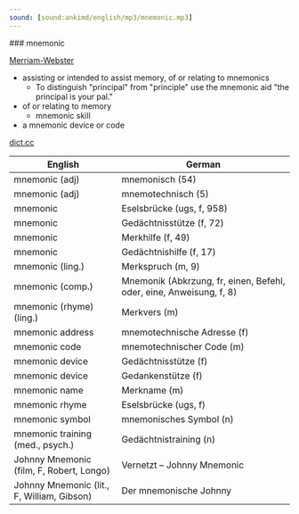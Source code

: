 ```yaml
---
sound: [sound:ankimd/english/mp3/mnemonic.mp3]
---
```


\### mnemonic

[Merriam-Webster](https://www.merriam-webster.com/dictionary/mnemonic)

- assisting or intended to assist memory, of or relating to mnemonics
    - To distinguish "principal" from "principle" use the mnemonic aid "the principal is your pal."
- of or relating to memory
    - mnemonic skill
- a mnemonic device or code

[dict.cc](https://www.dict.cc/mnemonic)

| English        | German       |
| -------------- | ------------ |
| mnemonic (adj) | mnemonisch (54) |
| mnemonic (adj) | mnemotechnisch (5) |
| mnemonic | Eselsbrücke (ugs, f, 958) |
| mnemonic | Gedächtnisstütze (f, 72) |
| mnemonic | Merkhilfe (f, 49) |
| mnemonic | Gedächtnishilfe (f, 17) |
| mnemonic (ling.) | Merkspruch (m, 9) |
| mnemonic (comp.) | Mnemonik (Abkrzung, fr, einen, Befehl, oder, eine, Anweisung, f, 8) |
| mnemonic (rhyme) (ling.) | Merkvers (m) |
| mnemonic address | mnemotechnische Adresse (f) |
| mnemonic code | mnemotechnischer Code (m) |
| mnemonic device | Gedächtnisstütze (f) |
| mnemonic device | Gedankenstütze (f) |
| mnemonic name | Merkname (m) |
| mnemonic rhyme | Eselsbrücke (ugs, f) |
| mnemonic symbol | mnemonisches Symbol (n) |
| mnemonic training (med., psych.) | Gedächtnistraining (n) |
| Johnny Mnemonic (film, F, Robert, Longo) | Vernetzt – Johnny Mnemonic |
| Johnny Mnemonic (lit., F, William, Gibson) | Der mnemonische Johnny |

